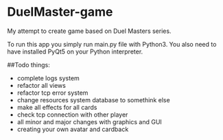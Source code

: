 # DuelMaster-game

My attempt to create game based on Duel Masters series.

To run this app you simply run main.py file with Python3. You also need to have installed PyQt5 on your Python interpreter.

##Todo things:
* complete logs system
* refactor all views
* refactor tcp error system
* change resources system database to somethink else
* make all effects for all cards
* check tcp connection with other player
* all minor and major changes with graphics and GUI
* creating your own avatar and cardback

